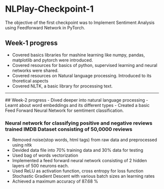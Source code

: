 # NLPlay-Checkpoint-1
The objective of the first checkpoint was to Implement Sentiment Analysis using Feedforward Network in PyTorch.
##  Week-1 progress
- Covered basics libraries for mashine learning like numpy, pandas, matplotlib and pytorch were introduced.
- Covered resources for basics of python, supervised learning and neural networks were shared.
- Covered resources on Natural language processing. Introduced to its thoretical aspects <br>
- Covered NLTK, a basic library for processing text.
<hr>
## Week-2 progress
- Dived deeper into natural language processing
- Learnt about word embeddings and its different types
- Created a basic Feed Forward Neural Network for semtiment classification.

### Neural network for classifying positive and negative reviews trained IMDB Dataset consisting of 50,0000 reviews
- Removed noise(stop words, html tags) from raw data and preprocessed using nltk
- Devided data file into 70% training data and 30% data for testing 
- Used bag of words vectorization
- Implemented a feed forward neural network consisting of 2 hidden layers of 500 neurons each.
- Used ReLU as activation function, cross entropy for loss function Stochastic Gradient Descent with various batch sizes an learning rates
- Achieved a maximum accuracy of 87.68 %
